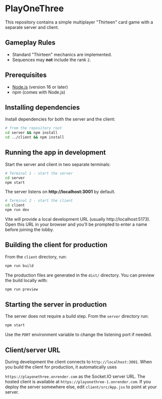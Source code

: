 # PlayOneThree

This repository contains a simple multiplayer "Thirteen" card game with a separate server and client.

## Gameplay Rules
- Standard "Thirteen" mechanics are implemented.
- Sequences may **not** include the rank `2`.

## Prerequisites
- [Node.js](https://nodejs.org/) (version 16 or later)
- npm (comes with Node.js)

## Installing dependencies
Install dependencies for both the server and the client:

```bash
# from the repository root
cd server && npm install
cd ../client && npm install
```

## Running the app in development
Start the server and client in two separate terminals:

```bash
# Terminal 1 - start the server
cd server
npm start
```
The server listens on **http://localhost:3001** by default.

```bash
# Terminal 2 - start the client
cd client
npm run dev
```
Vite will provide a local development URL (usually http://localhost:5173).
Open this URL in your browser and you'll be prompted to enter a name before
joining the lobby.

## Building the client for production
From the `client` directory, run:

```bash
npm run build
```
The production files are generated in the `dist/` directory. You can preview the build locally with:

```bash
npm run preview
```

## Starting the server in production
The server does not require a build step. From the `server` directory run:

```bash
npm start
```
Use the `PORT` environment variable to change the listening port if needed.

## Client/server URL

During development the client connects to `http://localhost:3001`. When you
build the client for production, it automatically uses

`https://playonethree.onrender.com` as the Socket.IO server URL. The hosted
client is available at `https://playonethree-1.onrender.com`. If you deploy the
server somewhere else, edit `client/src/App.jsx` to point at your server.
